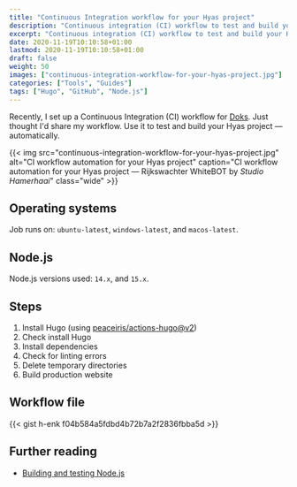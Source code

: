 ```yaml
---
title: "Continuous Integration workflow for your Hyas project"
description: "Continuous integration (CI) workflow to test and build your Hyas project."
excerpt: "Continuous integration (CI) workflow to test and build your Hyas project."
date: 2020-11-19T10:10:58+01:00
lastmod: 2020-11-19T10:10:58+01:00
draft: false
weight: 50
images: ["continuous-integration-workflow-for-your-hyas-project.jpg"]
categories: ["Tools", "Guides"]
tags: ["Hugo", "GitHub", "Node.js"]
---
```


Recently, I set up a Continuous Integration (CI) workflow for [Doks](https://github.com/h-enk/doks).
Just thought I'd share my workflow. Use it to test and build your Hyas project — automatically.

{{< img src="continuous-integration-workflow-for-your-hyas-project.jpg" alt="CI workflow automation for your Hyas project" caption="CI workflow automation for your Hyas project — Rijkswachter WhiteBOT by <em>Studio Hamerhaai</em>" class="wide" >}}

## Operating systems

Job runs on: `ubuntu-latest`, `windows-latest`, and `macos-latest`.

## Node.js

Node.js versions used: `14.x`, and `15.x`.

## Steps

1. Install Hugo (using [peaceiris/actions-hugo@v2](https://github.com/peaceiris/actions-hugo))
2. Check install Hugo
3. Install dependencies
4. Check for linting errors
5. Delete temporary directories
6. Build production website

## Workflow file

{{< gist h-enk f04b584a5fdbd4b72b7a2f2836fbba5d >}}

## Further reading

- [Building and testing Node.js](https://docs.github.com/en/free-pro-team@latest/actions/guides/building-and-testing-nodejs)
